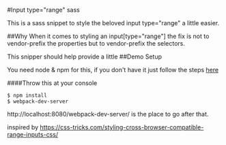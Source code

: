 #Input type="range" sass

This is a sass snippet to style the beloved input type="range" a little easier.

##Why
When it comes to styling an input[type="range"] the fix is not to vendor-prefix the properties but to vendor-prefix the selectors. 

This snipper should help provide a little 
##Demo Setup

You need node & npm for this, if you don't have it just follow the steps [here](http://blog.nodeknockout.com/post/65463770933/how-to-install-node-js-and-npm)


####Throw this at your console

    $ npm install
    $ webpack-dev-server
    

http://localhost:8080/webpack-dev-server/ is the place to go after that.



inspired by https://css-tricks.com/styling-cross-browser-compatible-range-inputs-css/